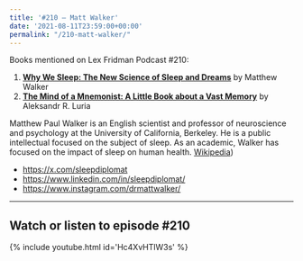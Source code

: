 ```yaml
---
title: '#210 – Matt Walker'
date: '2021-08-11T23:59:00+00:00'
permalink: "/210-matt-walker/"
---
```


Books mentioned on Lex Fridman Podcast #210:

1. <b><a href="https://amzn.to/3C2QNQp" target="_blank" rel="sponsored noopener noreferrer">Why We Sleep: The New Science of Sleep and Dreams</a></b> by Matthew Walker
2. <b><a href="https://amzn.to/3WGqAPj" target="_blank" rel="sponsored noopener noreferrer">The Mind of a Mnemonist: A Little Book about a Vast Memory</a></b> by Aleksandr R. Luria

<!--more-->

Matthew Paul Walker is an English scientist and professor of neuroscience and psychology at the University of California, Berkeley. He is a public intellectual focused on the subject of sleep. As an academic, Walker has focused on the impact of sleep on human health. <a href="https://en.wikipedia.org/wiki/Matthew_Walker_(scientist" target="_blank">Wikipedia</a>)

- <a href="https://x.com/sleepdiplomat" target="_blank">https://x.com/sleepdiplomat</a>
- <a href="https://www.linkedin.com/in/sleepdiplomat/" target="_blank">https://www.linkedin.com/in/sleepdiplomat/</a>
- <a href="https://www.instagram.com/drmattwalker/" target="_blank">https://www.instagram.com/drmattwalker/</a>

- - - - - -

## Watch or listen to episode #210

{% include youtube.html id='Hc4XvHTlW3s' %}